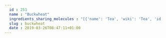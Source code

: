 ```yaml
---
  id : 251
  name : "Buckwheat"
  ingredients_sharing_molecules : "[{'name': 'Tea', 'wiki': 'Tea', 'id': 310, 'category': 'Plant', 'common_molecules': [8186, 5280443, 6998, 89594, 246728, 7847, 7909, 6054, 5280598, 527, 8858, 637564, 8094, 638278, 1031, 19602, 6072, 26447, 5363388, 644104, 5280511, 650, 5367719, 13144, 1049, 4788, 637775, 6986, 247, 61020, 8452, 7583, 853433, 72276, 6560, 638011, 1889, 15394, 5280445, 8163, 637566, 240, 33931, 5365811, 8130, 798, 6569, 441005, 7284, 10976, 379, 6561, 10430, 996, 637542, 441484, 31284, 7002, 7976, 107971, 5284639, 10448, 1068, 445639, 338, 7288, 8723, 11552, 79803, 1110, 6050, 6654, 9064, 6989, 5318042, 107905, 31260, 2345, 5280863, 784, 10393, 11527, 439341, 8500, 7150, 5280343, 1549026, 638014, 126, 998, 9895, 445070, 12367, 768, 323, 8158, 1183, 9862, 5281708, 637511, 31253, 6202, 5284503, 802, 180, 72, 61503, 643941, 18827, 999, 439246, 244, 8768, 7937, 13187, 7710, 439263, 1130, 454, 643820, 107, 878, 637920, 444539, 5281, 5282108, 11005, 6590, 14896, 18635, 7858, 7501, 20083, 8857, 5315892, 11509, 8093, 6184, 643779, 6251, 439533, 11128, 31289, 7654]}, {'name': 'Rice', 'wiki': 'Rice', 'id': 55, 'category': 'Cereal', 'common_molecules': [8186, 5280443, 5280598, 89594, 246728, 6054, 7284, 527, 637564, 8094, 638278, 1031, 19602, 6072, 8468, 26447, 5363388, 644104, 5280511, 650, 5367719, 13144, 1049, 4788, 637775, 61020, 247, 8452, 853433, 638011, 1889, 15394, 5280445, 8163, 637566, 240, 33931, 5365811, 8130, 798, 6569, 6544, 441005, 379, 61206, 6561, 10430, 996, 637542, 441484, 7002, 7976, 107971, 5284639, 5284421, 10448, 1068, 445639, 338, 7288, 8723, 11552, 79803, 1110, 6050, 6654, 6986, 5283339, 5318042, 31260, 2345, 5280863, 784, 10393, 439341, 8500, 7150, 5280343, 1549026, 638014, 126, 998, 7847, 445070, 768, 323, 8158, 1183, 9862, 5281708, 637511, 6184, 6202, 5284503, 802, 180, 72, 61503, 643941, 18827, 6436017, 999, 439246, 244, 8768, 7937, 13187, 7710, 439263, 1130, 454, 107, 878, 637920, 1032, 444539, 5281, 11005, 6590, 14896, 18635, 7858, 7501, 8857, 5315892, 11509, 61303, 8093, 9256, 643779, 6251, 439533, 11128, 31289, 7654]}, {'name': 'Tomato', 'wiki': 'Tomato', 'id': 364, 'category': 'Vegetable Fruit', 'common_molecules': [89594, 5280443, 6998, 637564, 9895, 6054, 5280598, 527, 8858, 7095, 9064, 8094, 638278, 1031, 19602, 6072, 8468, 26447, 5363388, 644104, 5280511, 650, 5367719, 13144, 4788, 637775, 61020, 247, 8452, 853433, 72276, 6560, 638011, 1889, 15394, 5280445, 637566, 240, 33931, 7731, 8130, 798, 6569, 441005, 7284, 379, 61206, 6561, 996, 637542, 441484, 31284, 107971, 5284639, 5284421, 10448, 1068, 445639, 338, 7288, 8723, 11552, 79803, 1110, 6050, 6654, 6986, 5283339, 5318042, 107905, 31260, 2345, 5280863, 784, 10393, 439341, 8500, 7150, 5280343, 1549026, 638014, 126, 998, 7847, 445070, 768, 323, 8158, 1183, 9862, 5281708, 637511, 6202, 5284503, 802, 180, 72, 61503, 643941, 18827, 999, 439246, 244, 8768, 5365811, 13187, 7710, 439263, 1130, 454, 643820, 107, 878, 637920, 1032, 444539, 5281, 5282108, 11005, 6590, 14896, 18635, 7858, 8857, 5315892, 11509, 6184, 643779, 6251, 439533, 11128, 31289, 7654]}, {'name': 'Soybean', 'wiki': 'Soybean', 'id': 289, 'category': 'Legume', 'common_molecules': [89594, 5280443, 6998, 637564, 246728, 6054, 5280598, 527, 9064, 8094, 638278, 1031, 19602, 6072, 8468, 26447, 5363388, 1032, 5280511, 650, 5367719, 13144, 1049, 4788, 637775, 61020, 247, 8452, 853433, 6560, 638011, 1889, 15394, 5280445, 637566, 240, 33931, 5365811, 8130, 798, 6569, 441005, 7284, 10976, 6561, 10430, 996, 637542, 441484, 7002, 7976, 107971, 5284639, 10448, 1068, 338, 7288, 8723, 11552, 79803, 1110, 6050, 6654, 6986, 5283339, 5318042, 31260, 2345, 5280863, 784, 10393, 11527, 439341, 8500, 7150, 5280343, 1549026, 126, 998, 7847, 445070, 768, 323, 8158, 1183, 5367531, 9862, 5281708, 637511, 6184, 6202, 5284503, 802, 180, 72, 61503, 643941, 18827, 6436017, 999, 439246, 244, 8768, 13187, 7710, 439263, 1130, 454, 107, 878, 644104, 444539, 5281, 14896, 18635, 7858, 7501, 20083, 8857, 5315892, 11509, 61303, 8093, 9256, 643779, 6251, 439533, 11128, 31289, 7654]}, {'name': 'Mushroom', 'wiki': 'Mushroom', 'id': 246, 'category': 'Fungus', 'common_molecules': [89594, 5280443, 6998, 246728, 7909, 6054, 5280598, 527, 8858, 8094, 638278, 1031, 19602, 6072, 8468, 26447, 5363388, 1032, 5280511, 650, 5367719, 13144, 1049, 4788, 637775, 61020, 247, 8452, 853433, 638011, 1889, 15394, 5280445, 8163, 637566, 240, 33931, 5365811, 8130, 798, 6569, 441005, 7284, 10976, 379, 6561, 10430, 996, 637542, 441484, 31284, 107971, 5284639, 10448, 1068, 445639, 338, 7288, 8723, 11552, 79803, 1110, 6050, 6654, 6986, 5283339, 5318042, 31260, 2345, 5280863, 784, 10393, 11527, 439341, 7150, 1549026, 638014, 126, 998, 7847, 445070, 12367, 768, 323, 8158, 1183, 5367531, 9862, 5281708, 637511, 6202, 5284503, 802, 180, 72, 61503, 643941, 18827, 999, 439246, 244, 8768, 7710, 439263, 1130, 454, 107, 878, 644104, 444539, 5281, 11005, 6590, 14896, 18635, 7858, 8857, 5315892, 11509, 8093, 6184, 643779, 6251, 439533, 11128, 31289, 7654]}]"
  slug : buckwheat
  date : 2019-03-26T08:47:11+01:00
---
```



